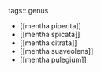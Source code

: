 tags:: genus

- [[mentha piperita]]
- [[mentha spicata]]
- [[mentha citrata]]
- [[mentha suaveolens]]
- [[mentha pulegium]]